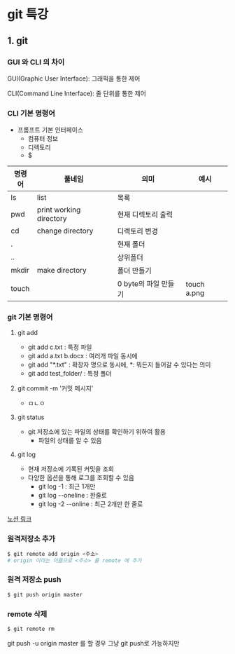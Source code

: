 # git 특강

## 1. git

### GUI 와 CLI 의 차이

GUI(Graphic User Interface): 그래픽을 통한 제어

CLI(Command Line Interface): 줄 단위를 통한 제어

### CLI 기본 명령어

- 프롬프트 기본 인터페이스
  - 컴퓨터 정보
  - 디렉토리
  - $

| 명령어 | 풀네임                  | 의미                 | 예시        |
| ------ | ----------------------- | -------------------- | ----------- |
| ls     | list                    | 목록                 |             |
| pwd    | print working directory | 현재 디렉토리 출력   |             |
| cd     | change directory        | 디렉토리 변경        |             |
| .      |                         | 현재 폴더            |             |
| ..     |                         | 상위폴더             |             |
| mkdir  | make directory          | 폴더 만들기          |             |
| touch  |                         | 0 byte의 파일 만들기 | touch a.png |

### git 기본 명령어

1. git add 
   - git add c.txt : 특정 파일
   - git add a.txt b.docx : 여러개 파일 동시에
   - git add "*.txt" : 확장자 명으로 동시에, *: 뭐든지 들어갈 수 있다는 의미
   - git add test_folder/ : 특정 폴더
2. git commit -m '커밋 메시지'
   - ㅁㄴㅇ

3. git status
   - git 저장소에 있는 파일의 상태를 확인하기 위하여 활용
     - 파일의 상태를 알 수 있음
4. git log
   - 현재 저장소에 기록된 커밋을 조회
   - 다양한 옵션을 통해 로그를 조회할 수 있음
     - git log -1 : 최근 1개만
     - git log --oneline : 한줄로
     - git log -2 --online : 최근 2개만 한 줄로

[노션 링크](https://www.datacamp.com/community/blog/python-numpy-cheat-sheet)

### 원격저장소 추가

```bash
$ git remote add origin <주소>
# origin 이라는 이름으로 <주소> 를 remote 에 추가
```

### 원격 저장소 push

```bash
$ git push origin master
```

### remote 삭제

```bash
$ git remote rm
```

git push -u origin master 를 할 경우 그냥 git push로 가능하지만







